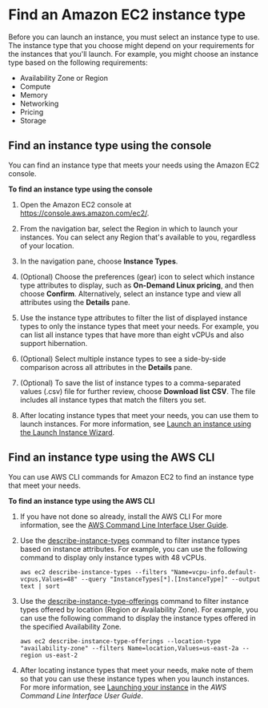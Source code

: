 # Find an Amazon EC2 instance type<a name="instance-discovery"></a>

Before you can launch an instance, you must select an instance type to use\. The instance type that you choose might depend on your requirements for the instances that you'll launch\. For example, you might choose an instance type based on the following requirements:
+ Availability Zone or Region
+ Compute
+ Memory
+ Networking
+ Pricing
+ Storage

## Find an instance type using the console<a name="instance-discovery-console"></a>

You can find an instance type that meets your needs using the Amazon EC2 console\.

**To find an instance type using the console**

1. Open the Amazon EC2 console at [https://console\.aws\.amazon\.com/ec2/](https://console.aws.amazon.com/ec2/)\.

1. From the navigation bar, select the Region in which to launch your instances\. You can select any Region that's available to you, regardless of your location\.

1. In the navigation pane, choose **Instance Types**\. 

1. \(Optional\) Choose the preferences \(gear\) icon to select which instance type attributes to display, such as **On\-Demand Linux pricing**, and then choose **Confirm**\. Alternatively, select an instance type and view all attributes using the **Details** pane\.

1. Use the instance type attributes to filter the list of displayed instance types to only the instance types that meet your needs\. For example, you can list all instance types that have more than eight vCPUs and also support hibernation\.

1. \(Optional\) Select multiple instance types to see a side\-by\-side comparison across all attributes in the **Details** pane\.

1. \(Optional\) To save the list of instance types to a comma\-separated values \(\.csv\) file for further review, choose **Download list CSV**\. The file includes all instance types that match the filters you set\.

1. After locating instance types that meet your needs, you can use them to launch instances\. For more information, see [Launch an instance using the Launch Instance Wizard](launching-instance.md)\.

## Find an instance type using the AWS CLI<a name="instance-discovery-cli"></a>

You can use AWS CLI commands for Amazon EC2 to find an instance type that meet your needs\.

**To find an instance type using the AWS CLI**

1. If you have not done so already, install the AWS CLI For more information, see the [AWS Command Line Interface User Guide](https://docs.aws.amazon.com/cli/latest/userguide/)\.

1. Use the [describe\-instance\-types](https://docs.aws.amazon.com/goto/aws-cli/ec2-2016-11-15/DescribeInstanceTypes) command to filter instance types based on instance attributes\. For example, you can use the following command to display only instance types with 48 vCPUs\.

   ```
   aws ec2 describe-instance-types --filters "Name=vcpu-info.default-vcpus,Values=48" --query "InstanceTypes[*].[InstanceType]" --output text | sort
   ```

1. Use the [describe\-instance\-type\-offerings](https://docs.aws.amazon.com/goto/aws-cli/ec2-2016-11-15/DescribeInstanceTypeOfferings) command to filter instance types offered by location \(Region or Availability Zone\)\. For example, you can use the following command to display the instance types offered in the specified Availability Zone\. 

   ```
   aws ec2 describe-instance-type-offerings --location-type "availability-zone" --filters Name=location,Values=us-east-2a --region us-east-2
   ```

1. After locating instance types that meet your needs, make note of them so that you can use these instance types when you launch instances\. For more information, see [Launching your instance](https://docs.aws.amazon.com/cli/latest/userguide/cli-ec2-launch.html#launching-instances) in the *AWS Command Line Interface User Guide*\.